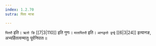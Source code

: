 ```yaml
---
index: 1.2.70
sutra: पिता मात्रा

---
```

   `पितरौ` इति। `ऋतो ङि`  [[7|3|110]]  इति गुणः। `मातापितरौ` इति। `आनङृतो द्वन्द्वे`  [[6|3|24]]  इत्यानङ, अभ्यर्हितत्वन्मातुः पूर्वनिपातः॥